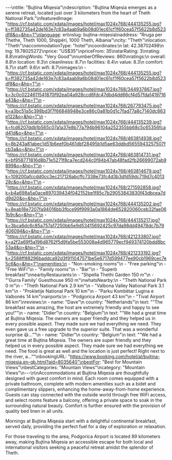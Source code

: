 ---\ntitle: "Bujtina Miqesia"\ndescription: "Bujtina Miqesia emerges as a serene retreat, located just over 3 kilometers from the heart of Theth National Park."\nfeaturedImage: "https://cf.bstatic.com/xdata/images/hotel/max1024x768/444135255.jpg?k=ff382735a42de163e7c83a4aab9a6b08d01ec61cf1f60cea57f5622b8d523df8&o=&hp=1"\nlanguage: en\nslug: bujtina-miqesia\naddress: "Rruga per Thethe, Theth 1000, Shqipëri, 1000 Theth, Albania"\ncity: "Theth"\nlocation: "Theth"\naccommodationType: "hotel"\ncoordinates:\n  lat: 42.38702498\n  lng: 19.78025272\nprice: "US$35"\npriceFrom: 35\nstarRating: 3\nrating: 8.8\nratingWords: "Very Good"\nnumberOfReviews: 860\nratings:\n  overall: 8.8\n  location: 9.3\n  cleanliness: 8.7\n  facilities: 8.4\n  value: 8.3\n  comfort: 8.7\n  staff: 9.6\n  wifi: 8.7\nimages:\n  - "https://cf.bstatic.com/xdata/images/hotel/max1024x768/444135255.jpg?k=ff382735a42de163e7c83a4aab9a6b08d01ec61cf1f60cea57f5622b8d523df8&o=&hp=1"\n  - "https://cf.bstatic.com/xdata/images/hotel/max1024x768/344937867.jpg?k=3c0c0224611541870f92ea04a928ccd6fdc47dbd4dd66cf4d57fda1419716a43&o=&hp=1"\n  - "https://cf.bstatic.com/xdata/images/hotel/max1024x768/267793475.jpg?k=a3bc51a5c398bd3f7f66848948e3ce86c0a81b0d1c7fad77a8c7140dc863e122&o=&hp=1"\n  - "https://cf.bstatic.com/xdata/images/hotel/max1024x768/444135239.jpg?k=fcd6207ddb1b565c07a1a37e8b77a794b96104a252355bb68c5c65356fcad41d&o=&hp=1"\n  - "https://cf.bstatic.com/xdata/images/hotel/max1024x768/463814938.jpg?k=8b243a81abec1d51b6eef0b461dbf28495b1d5ae63ddbd5655943257507fcb3a&o=&hp=1"\n  - "https://cf.bstatic.com/xdata/images/hotel/max1024x768/463814731.jpg?k=bf958771816d8b71e5271f8ca7ecd244c0f84b47ab48fad2fb26699072ab9899&o=&hp=1"\n  - "https://cf.bstatic.com/xdata/images/hotel/max1024x768/463814679.jpg?k=109200afccdd0cc3ec217126abcffc7338e73fc4d3b3dfd59dc719d7c401328c&o=&hp=1"\n  - "https://cf.bstatic.com/xdata/images/hotel/max1024x768/271592858.jpg?k=b4a698a5a0ace897039434f042152be1f85c7b29053843830f43dbcea7dd9d20&o=&hp=1"\n  - "https://cf.bstatic.com/xdata/images/hotel/max1024x768/444135202.jpg?k=8eab18e7207fa94016bb3fbce99f9993a0a1864de652820060ceb32fae061b9c&o=&hp=1"\n  - "https://cf.bstatic.com/xdata/images/hotel/max1024x768/444135217.jpg?k=3bca6dc6c85a757a17250bb5e9d53415692425c97da98dd49478dc7b79406094&o=&hp=1"\n  - "https://cf.bstatic.com/xdata/images/hotel/max1024x768/421233807.jpg?k=a2f2a69f5a196d8762f5d9fa5be553008a4d965779ecf949374120bdd8bc53a4&o=&hp=1"\n  - "https://cf.bstatic.com/xdata/images/hotel/max1024x768/421233192.jpg?k=2588ff88296baddca92d3f911047571be5e6717d599477ee90cb1969cec7e5c6&o=&hp=1"\namenities:\n  - "Non-smoking rooms"\n  - "Free parking"\n  - "Free WiFi"\n  - "Family rooms"\n  - "Bar"\n  - "Superb breakfast"\nnearbyRestaurants:\n  - "Shpella Thethi Garden 150 m"\n  - "'Gurra Family' Guesthouse 950 m"\nwhatsNearby:\n  - "Theth National Park 0 m"\n  - "Theth National Park 2.9 km"\n  - "Valbona Valley National Park 3.1 km"\n  - "Prokletije National Park 10 km"\n  - "Parku Kombëtar Lugina e Valbonës 14 km"\nairports:\n  - "Podgorica Airport 43 km"\n  - "Tivat Airport 86 km"\nreviews:\n  - name: "Dave"\n    country: "Netherlands"\n    text: "“The breakfast was amazing, the host are extremely friendly and happy to see you!”"\n  - name: "Didier"\n    country: "Belgium"\n    text: "“We had a great time at Bujtina Miqesia. The owners are super friendly and they helped us in every possible aspect. They made sure we had everything we need. They even gave us a free upgrade to the superior suite. That was a wonderful surprise 😃...”"\n  - name: "Didier"\n    country: "Belgium"\n    text: "“We had a great time at Bujtina Miqesia. The owners are super friendly and they helped us in every possible aspect. They made sure we had everything we need. The food is great as well and the location is just perfect! Right next to the river, a...”"\nbookingURL: "https://www.booking.com/hotel/al/bujtina-miqesia.en-gb.html?aid=8035640"\nbestFor: "Best for Mountain Views"\nbestCategories: "Mountain Views"\ncategory: "Mountain Views"\n---\n\nAccommodations at Bujtina Miqesia are thoughtfully designed with guest comfort in mind. Each room comes equipped with a private bathroom, complete with modern amenities such as a bidet and complimentary slippers, enhancing the home-away-from-home experience. Guests can stay connected with the outside world through free WiFi access, and select rooms feature a balcony, offering a private space to soak in the surrounding natural beauty. Comfort is further ensured with the provision of quality bed linen in all units.

Mornings at Bujtina Miqesia start with a delightful continental breakfast, served daily, providing the perfect fuel for a day of exploration or relaxation. 

For those traveling to the area, Podgorica Airport is located 89 kilometers away, making Bujtina Miqesia an accessible escape for both local and international visitors seeking a peaceful retreat amidst the splendor of Theth.